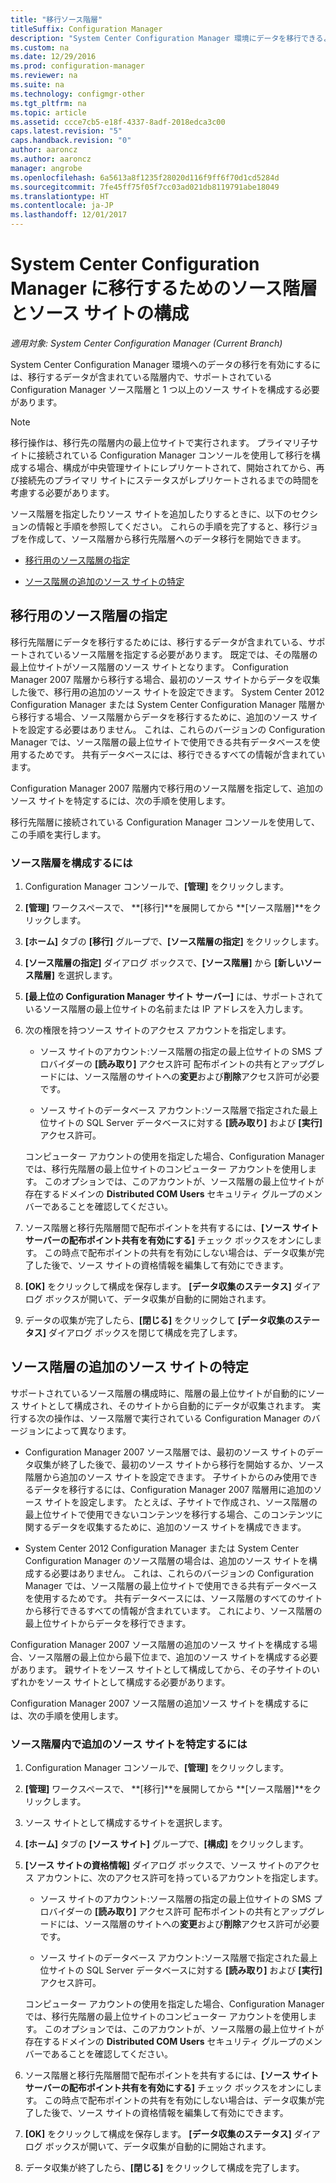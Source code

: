 ```yaml
---
title: "移行ソース階層"
titleSuffix: Configuration Manager
description: "System Center Configuration Manager 環境にデータを移行できるように、ソース階層とソース サイトを構成します。"
ms.custom: na
ms.date: 12/29/2016
ms.prod: configuration-manager
ms.reviewer: na
ms.suite: na
ms.technology: configmgr-other
ms.tgt_pltfrm: na
ms.topic: article
ms.assetid: ccce7cb5-e18f-4337-8adf-2018edca3c00
caps.latest.revision: "5"
caps.handback.revision: "0"
author: aaroncz
ms.author: aaroncz
manager: angrobe
ms.openlocfilehash: 6a5613a8f1235f28020d116f9ff6f70d1cd5284d
ms.sourcegitcommit: 7fe45ff75f05f7cc03ad021db8119791abe18049
ms.translationtype: HT
ms.contentlocale: ja-JP
ms.lasthandoff: 12/01/2017
---
```

# <a name="configure-source-hierarchies-and-source-sites-for-migration-to-system-center-configuration-manager"></a>System Center Configuration Manager に移行するためのソース階層とソース サイトの構成

*適用対象: System Center Configuration Manager (Current Branch)*

System Center Configuration Manager 環境へのデータの移行を有効にするには、移行するデータが含まれている階層内で、サポートされている Configuration Manager ソース階層と 1 つ以上のソース サイトを構成する必要があります。  

> [!NOTE]  
>  移行操作は、移行先の階層内の最上位サイトで実行されます。 プライマリ子サイトに接続されている Configuration Manager コンソールを使用して移行を構成する場合、構成が中央管理サイトにレプリケートされて、開始されてから、再び接続先のプライマリ サイトにステータスがレプリケートされるまでの時間を考慮する必要があります。  

 ソース階層を指定したりソース サイトを追加したりするときに、以下のセクションの情報と手順を参照してください。 これらの手順を完了すると、移行ジョブを作成して、ソース階層から移行先階層へのデータ移行を開始できます。  

-   [移行用のソース階層の指定](#BKBM_ConfigSrcHierarchy)  

-   [ソース階層の追加のソース サイトの特定](#BKBM_ConfigSrcSites)  

##  <a name="BKBM_ConfigSrcHierarchy"></a> 移行用のソース階層の指定  
 移行先階層にデータを移行するためには、移行するデータが含まれている、サポートされているソース階層を指定する必要があります。 既定では、その階層の最上位サイトがソース階層のソース サイトとなります。 Configuration Manager 2007 階層から移行する場合、最初のソース サイトからデータを収集した後で、移行用の追加のソース サイトを設定できます。 System Center 2012 Configuration Manager または System Center Configuration Manager 階層から移行する場合、ソース階層からデータを移行するために、追加のソース サイトを設定する必要はありません。 これは、これらのバージョンの Configuration Manager では、ソース階層の最上位サイトで使用できる共有データベースを使用するためです。 共有データベースには、移行できるすべての情報が含まれています。  

 Configuration Manager 2007 階層内で移行用のソース階層を指定して、追加のソース サイトを特定するには、次の手順を使用します。  

 移行先階層に接続されている Configuration Manager コンソールを使用して、この手順を実行します。  

### <a name="to-configure-a-source-hierarchy"></a>ソース階層を構成するには   

1.  Configuration Manager コンソールで、**[管理]** をクリックします。  

2.  **[管理]** ワークスペースで、 **[移行]**を展開してから **[ソース階層]**をクリックします。  

3.  **[ホーム]** タブの **[移行]** グループで、**[ソース階層の指定]** をクリックします。  

4.  **[ソース階層の指定]** ダイアログ ボックスで、**[ソース階層]** から **[新しいソース階層]** を選択します。  

5.  **[最上位の Configuration Manager サイト サーバー]** には、サポートされているソース階層の最上位サイトの名前または IP アドレスを入力します。  

6.  次の権限を持つソース サイトのアクセス アカウントを指定します。  

    -   ソース サイトのアカウント:ソース階層の指定の最上位サイトの SMS プロバイダーの **[読み取り]** アクセス許可 配布ポイントの共有とアップグレードには、ソース階層のサイトへの**変更**および**削除**アクセス許可が必要です。

    -   ソース サイトのデータベース アカウント:ソース階層で指定された最上位サイトの SQL Server データベースに対する **[読み取り]** および **[実行]** アクセス許可。  

     コンピューター アカウントの使用を指定した場合、Configuration Manager では、移行先階層の最上位サイトのコンピューター アカウントを使用します。 このオプションでは、このアカウントが、ソース階層の最上位サイトが存在するドメインの **Distributed COM Users** セキュリティ グループのメンバーであることを確認してください。  

7.  ソース階層と移行先階層間で配布ポイントを共有するには、**[ソース サイト サーバーの配布ポイント共有を有効にする]** チェック ボックスをオンにします。 この時点で配布ポイントの共有を有効にしない場合は、データ収集が完了した後で、ソース サイトの資格情報を編集して有効にできます。  

8.  **[OK]** をクリックして構成を保存します。 **[データ収集のステータス]** ダイアログ ボックスが開いて、データ収集が自動的に開始されます。  

9. データの収集が完了したら、**[閉じる]** をクリックして **[データ収集のステータス]** ダイアログ ボックスを閉じて構成を完了します。  

##  <a name="BKBM_ConfigSrcSites"></a> ソース階層の追加のソース サイトの特定  
 サポートされているソース階層の構成時に、階層の最上位サイトが自動的にソース サイトとして構成され、そのサイトから自動的にデータが収集されます。 実行する次の操作は、ソース階層で実行されている Configuration Manager のバージョンによって異なります。  

-   Configuration Manager 2007 ソース階層では、最初のソース サイトのデータ収集が終了した後で、最初のソース サイトから移行を開始するか、ソース階層から追加のソース サイトを設定できます。 子サイトからのみ使用できるデータを移行するには、Configuration Manager 2007 階層用に追加のソース サイトを設定します。 たとえば、子サイトで作成され、ソース階層の最上位サイトで使用できないコンテンツを移行する場合、このコンテンツに関するデータを収集するために、追加のソース サイトを構成できます。  

-   System Center 2012 Configuration Manager または System Center Configuration Manager のソース階層の場合は、追加のソース サイトを構成する必要はありません。 これは、これらのバージョンの Configuration Manager では、ソース階層の最上位サイトで使用できる共有データベースを使用するためです。 共有データベースには、ソース階層のすべてのサイトから移行できるすべての情報が含まれています。 これにより、ソース階層の最上位サイトからデータを移行できます。  

Configuration Manager 2007 ソース階層の追加のソース サイトを構成する場合、ソース階層の最上位から最下位まで、追加のソース サイトを構成する必要があります。 親サイトをソース サイトとして構成してから、その子サイトのいずれかをソース サイトとして構成する必要があります。  

Configuration Manager 2007 ソース階層の追加ソース サイトを構成するには、次の手順を使用します。  

### <a name="to-identify-additional-source-sites-in-the-source-hierarchy"></a>ソース階層内で追加のソース サイトを特定するには 

1.  Configuration Manager コンソールで、**[管理]** をクリックします。  

2.  **[管理]** ワークスペースで、 **[移行]**を展開してから **[ソース階層]**をクリックします。  

3.  ソース サイトとして構成するサイトを選択します。  

4.  **[ホーム]** タブの **[ソース サイト]** グループで、**[構成]** をクリックします。  

5.  **[ソース サイトの資格情報]** ダイアログ ボックスで、ソース サイトのアクセス アカウントに、次のアクセス許可を持っているアカウントを指定します。  

    -   ソース サイトのアカウント:ソース階層の指定の最上位サイトの SMS プロバイダーの **[読み取り]** アクセス許可 配布ポイントの共有とアップグレードには、ソース階層のサイトへの**変更**および**削除**アクセス許可が必要です。  

    -   ソース サイトのデータベース アカウント:ソース階層で指定された最上位サイトの SQL Server データベースに対する **[読み取り]** および **[実行]** アクセス許可。  

    コンピューター アカウントの使用を指定した場合、Configuration Manager では、移行先階層の最上位サイトのコンピューター アカウントを使用します。 このオプションでは、このアカウントが、ソース階層の最上位サイトが存在するドメインの **Distributed COM Users** セキュリティ グループのメンバーであることを確認してください。  

6.  ソース階層と移行先階層間で配布ポイントを共有するには、**[ソース サイト サーバーの配布ポイント共有を有効にする]** チェック ボックスをオンにします。 この時点で配布ポイントの共有を有効にしない場合は、データ収集が完了した後で、ソース サイトの資格情報を編集して有効にできます。  

7. **[OK]** をクリックして構成を保存します。 **[データ収集のステータス]** ダイアログ ボックスが開いて、データ収集が自動的に開始されます。  

8.  データ収集が終了したら、**[閉じる]** をクリックして構成を完了します。  
